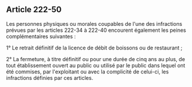 Article 222-50
----
Les personnes physiques ou morales coupables de l'une des infractions prévues
par les articles 222-34 à 222-40 encourent également les peines complémentaires
suivantes :

1° Le retrait définitif de la licence de débit de boissons ou de restaurant ;

2° La fermeture, à titre définitif ou pour une durée de cinq ans au plus, de
tout établissement ouvert au public ou utilisé par le public dans lequel ont été
commises, par l'exploitant ou avec la complicité de celui-ci, les infractions
définies par ces articles.
